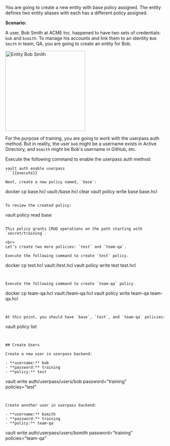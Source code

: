 You are going to create a new entity with base policy assigned.  The entity defines two entity aliases with each has a different policy assigned.

**Scenario:**  

A user, Bob Smith at ACME Inc. happened to have two sets of credentials: `bob` and `bsmith`.  To manage his accounts and link them to an identity `Bob Smith` in team, QA, you are going to create an entity for Bob.

<img src="/images/7-entity.png" alt="Entity Bob Smith" style="width: 250px;"/>

For the purpose of training, you are going to work with the userpass auth method.  But in reality, the user `bob` might be a username exists in Active Directory, and `bsmith` might be Bob's username in GitHub, etc.


Execute the following command to enable the userpass auth method:

```
vault auth enable userpass
```{{execute}}

Next, create a new policy named, `base`:

```
docker cp base.hcl vault:/base.hcl
clear
vault policy write base base.hcl
```{{execute}}

To review the created policy:

```
vault policy read base
```{{execute}}

This policy grants CRUD operations on the path starting with `secret/training`.

<br>
Let's create two more policies: `test` and `team-qa`.

Execute the following command to create `test` policy.

```
docker cp test.hcl vault:/test.hcl
vault policy write test test.hcl
```{{execute}}


Execute the following command to create `team-qa` policy.

```
docker cp team-qa.hcl vault:/team-qa.hcl
vault policy write team-qa team-qa.hcl
```{{execute}}


At this point, you should have `base`, `test`, and `team-qa` policies:

```
vault policy list
```{{execute}}


## Create Users

Create a new user in userpass backend:

- **username:** bob
- **password:** training
- **policy:** test

```
vault write auth/userpass/users/bob password="training" \
    policies="test"
```{{execute}}


Create another user in userpass backend:

- **username:** bsmith
- **password:** training
- **policy:** team-qa

```
vault write auth/userpass/users/bsmith password="training" \
      policies="team-qa"
```{{execute}}
